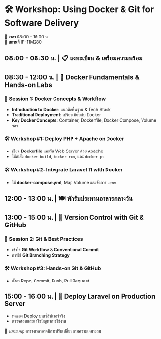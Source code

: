 # 🛠 **Workshop: Using Docker & Git for Software Delivery**  
📅 **เวลา** 08:00 - 16:00 น.  
📍 **สถานที่** IF-11M280  

## **08:00 - 08:30 น.** | 📋 **ลงทะเบียน & เตรียมความพร้อม**  

## **08:30 - 12:00 น.** | 🐳 **Docker Fundamentals & Hands-on Labs**  

### **🔹 Session 1: Docker Concepts & Workflow**  
- **Introduction to Docker**: แนวคิดพื้นฐาน & Tech Stack  
- **Traditional Deployment**: เปรียบเทียบกับ Docker  
- **Key Docker Concepts**: Container, Dockerfile, Docker Compose, Volume ฯลฯ  

### **🛠 Workshop #1: Deploy PHP + Apache on Docker**  
- เขียน **Dockerfile** และรัน Web Server ด้วย Apache  
- ใช้คำสั่ง `docker build`, `docker run`, และ `docker ps`  

### **🛠 Workshop #2: Integrate Laravel 11 with Docker**  
- ใช้ **docker-compose.yml**, Map Volume และจัดการ `.env`  

## **12:00 - 13:00 น.** | 🍽 **พักรับประทานอาหารกลางวัน**  

## **13:00 - 15:00 น.** | 🔗 **Version Control with Git & GitHub**  

### **🔹 Session 2: Git & Best Practices**  
- เข้าใจ **Git Workflow** & **Conventional Commit**  
- การใช้ **Git Branching Strategy**  

### **🛠 Workshop #3: Hands-on Git & GitHub**  
- ตั้งค่า Repo, Commit, Push, Pull Request  

## **15:00 - 16:00 น.** | 🚀 **Deploy Laravel on Production Server**  
- ทดลอง Deploy บนเซิร์ฟเวอร์จริง  
- ตรวจสอบและแก้ไขปัญหาการใช้งาน  

📌 *หมายเหตุ:* ตารางเวลาอาจมีการปรับเปลี่ยนตามความเหมาะสม
